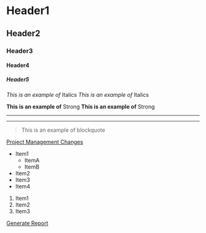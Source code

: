 # Header1
## Header2
### Header3
#### Header4
##### Header5

*This is an example of* Italics
_This is an example of_ Italics

**This is an example of** Strong
__This is an example of__ Strong

---
___

> This is an example of blockquote

[Project Management Changes](https://www.google.com/
"Project Management Changes")

* Item1
  * ItemA
  * ItemB
* Item2
* Item3
* Item4

1. Item1
1. Item2
1. Item3

[Generate Report](https://xd.adobe.com/view/
"Generate Report")

